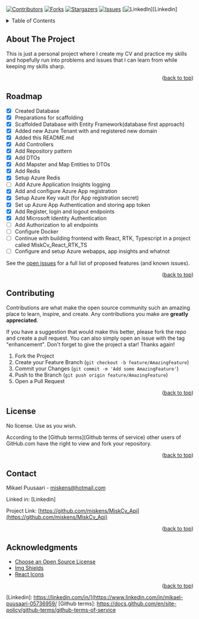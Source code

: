 <!-- Improved compatibility of back to top link: See: https://github.com/othneildrew/Best-README-Template/pull/73 -->
<a name="readme-top"></a>
<!--
*** Welcome, this is just a small project for my personal CV.
*** If you find anything of interest, please feel free to fork or copy.

*** Don't forget to give the project a star!
*** Thanks again! Now go create something Amazing! :)
-->



<!-- PROJECT SHIELDS -->
<!--
*** I'm using markdown "reference style" links for readability.
*** Reference links are enclosed in brackets [ ] instead of parentheses ( ).
*** See the bottom of this document for the declaration of the reference variables
-->
[![Contributors][contributors-shield]][contributors-url]
[![Forks][forks-shield]][forks-url]
[![Stargazers][stars-shield]][stars-url]
[![Issues][issues-shield]][issues-url]
[![LinkedIn][linkedin-shield]][Linkedin]



<!-- TABLE OF CONTENTS -->
<details>
  <summary>Table of Contents</summary>
  <ol>
    <li><a href="#about-the-project">About The Project</a></li>
    <li><a href="#roadmap">Roadmap</a></li>
    <li><a href="#contributing">Contributing</a></li>
    <li><a href="#license">License</a></li>
    <li><a href="#contact">Contact</a></li>
    <li><a href="#acknowledgments">Acknowledgments</a></li>
  </ol>
</details>



<!-- ABOUT THE PROJECT -->
## About The Project

This is just a personal project where I create my CV and practice my skills and hopefully run into problems and issues that I can learn from while keeping my skills sharp.


<p align="right">(<a href="#readme-top">back to top</a>)</p>



<!-- ROADMAP -->
## Roadmap

- [X] Created Database
- [X] Preparations for scaffolding 
- [X] Scaffolded Database with Entity Framework(database first approach)
- [X] Added new Azure Tenant with and registered new domain 
- [X] Added this README.md
- [X] Add Controllers
- [X] Add Repository pattern
- [X] Add DTOs
- [X] Add Mapster and Map Entities to DTOs
- [X] Add Redis
- [X] Setup Azure Redis
- [ ] Add Azure Application Insights logging
- [X] Add and configure Azure App registration
- [X] Setup Azure Key vault (for App registration secret)
- [X] Set up Azure App Authentication and storing app token
- [X] Add Register, login and logout endpoints 
- [X] Add Microsoft Identity Authentication
- [ ] Add Authorization to all endpoints 
- [ ] Configure Docker
- [ ] Continue with building frontend with React, RTK, Typescript in a project called MiskCv_React_RTK_TS
- [ ] Configure and setup Azure webapps, app insights and whatnot

See the [open issues](https://github.com/othneildrew/Best-README-Template/issues) for a full list of proposed features (and known issues).

<p align="right">(<a href="#readme-top">back to top</a>)</p>



<!-- CONTRIBUTING -->
## Contributing

Contributions are what make the open source community such an amazing place to learn, inspire, and create. Any contributions you make are **greatly appreciated**.

If you have a suggestion that would make this better, please fork the repo and create a pull request. You can also simply open an issue with the tag "enhancement".
Don't forget to give the project a star! Thanks again!

1. Fork the Project
2. Create your Feature Branch (`git checkout -b feature/AmazingFeature`)
3. Commit your Changes (`git commit -m 'Add some AmazingFeature'`)
4. Push to the Branch (`git push origin feature/AmazingFeature`)
5. Open a Pull Request

<p align="right">(<a href="#readme-top">back to top</a>)</p>



<!-- LICENSE -->
## License

No license. Use as you wish.

According to the [Github terms](Github terms of service) other users of GitHub.com have the right to view and fork your repository.

<p align="right">(<a href="#readme-top">back to top</a>)</p>



<!-- CONTACT -->
## Contact

Mikael Puusaari - miskens@hotmail.com

Linked in: [Linkedin]

Project Link: [https://github.com/miskens/MiskCv_Api](https://github.com/miskens/MiskCv_Api)

<p align="right">(<a href="#readme-top">back to top</a>)</p>



<!-- ACKNOWLEDGMENTS -->
## Acknowledgments

* [Choose an Open Source License](https://choosealicense.com)
* [Img Shields](https://shields.io)
* [React Icons](https://react-icons.github.io/react-icons/search)

<p align="right">(<a href="#readme-top">back to top</a>)</p>



<!-- MARKDOWN LINKS & IMAGES -->
<!-- https://www.markdownguide.org/basic-syntax/#reference-style-links -->
[contributors-shield]: https://img.shields.io/github/contributors/othneildrew/Best-README-Template.svg?style=for-the-badge
[contributors-url]: https://github.com/miskens/MiskCv_Api/graphs/contributors
[forks-shield]: https://img.shields.io/github/forks/othneildrew/Best-README-Template.svg?style=for-the-badge
[forks-url]: https://github.com/miskens/MiskCv_Api/network/members
[stars-shield]: https://img.shields.io/github/stars/othneildrew/Best-README-Template.svg?style=for-the-badge
[stars-url]: https://github.com/miskens/MiskCv_Api/stargazers
[issues-shield]: https://img.shields.io/github/issues/othneildrew/Best-README-Template.svg?style=for-the-badge
[issues-url]: https://github.com/miskens/MiskCv_Api/issues
[linkedin-shield]: https://img.shields.io/badge/-LinkedIn-black.svg?style=for-the-badge&logo=linkedin&colorB=555
[Linkedin]: https://linkedin.com/in/](https://www.linkedin.com/in/mikael-puusaari-05736959/
[Github terms]: https://docs.github.com/en/site-policy/github-terms/github-terms-of-service


